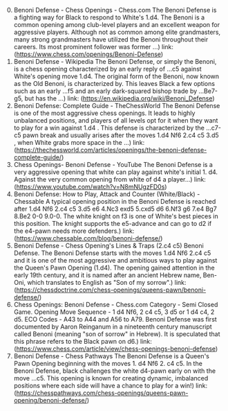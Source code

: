 ---
---
0. Benoni Defense - Chess Openings - Chess.com
The Benoni Defense is a fighting way for Black to respond to White's 1.d4. The Benoni is a common opening among club-level players and an excellent weapon for aggressive players. Although not as common among elite grandmasters, many strong grandmasters have utilized the Benoni throughout their careers. Its most prominent follower was former ...)
link: (https://www.chess.com/openings/Benoni-Defense)
1. Benoni Defense - Wikipedia
The Benoni Defense, or simply the Benoni, is a chess opening characterized by an early reply of ...c5 against White's opening move 1.d4. The original form of the Benoni, now known as the Old Benoni, is characterized by. This leaves Black a few options such as an early ...f5 and an early dark-squared bishop trade by ...Be7-g5, but has the ...)
link: (https://en.wikipedia.org/wiki/Benoni_Defense)
2. Benoni Defense: Complete Guide - TheChessWorld
The Benoni Defense is one of the most aggressive chess openings. It leads to highly unbalanced positions, and players of all levels opt for it when they want to play for a win against 1.d4 . This defense is characterized by the …c7-c5 pawn break and usually arises after the moves 1.d4 Nf6 2.c4 c5 3.d5 , when White grabs more space in the ...)
link: (https://thechessworld.com/articles/openings/the-benoni-defense-complete-guide/)
3. Chess Openings- Benoni Defense - YouTube
The Benoni Defense is a very aggressive opening that white can play against white's initial 1. d4. Against the very common opening from white of d4 a player...)
link: (https://www.youtube.com/watch?v=N8mNUgzFD0s)
4. Benoni Defense: How to Play, Attack and Counter (White/Black) - Chessable
A typical opening position in the Benoni Defense is reached after 1.d4 Nf6 2.c4 c5 3.d5 e6 4.Nc3 exd5 5.cxd5 d6 6.Nf3 g6 7.e4 Bg7 8.Be2 0-0 9.0-0. The white knight on f3 is one of White's best pieces in this position. The knight supports the e5-advance and can go to d2 if the e4-pawn needs more defenders.)
link: (https://www.chessable.com/blog/benoni-defense/)
5. Benoni Defense - Chess Opening's Lines & Traps (2.c4 c5)
Benoni Defense. The Benoni Defense starts with the moves 1.d4 Nf6 2.c4 c5 and it is one of the most aggressive and ambitious ways to play against the Queen's Pawn Opening (1.d4). The opening gained attention in the early 19th century, and it is named after an ancient Hebrew name, Ben-Oni, which translates to English as "Son of my sorrow".)
link: (https://chessdoctrine.com/chess-openings/queens-pawn/benoni-defense/)
6. Chess Openings: Benoni Defense - Chess.com
Category - Semi Closed Game. Opening Move Sequence - 1 d4 Nf6, 2 c4 c5, 3 d5 or 1 d4 c4, 2 d5. ECO Codes - A43 to A44 and A56 to A79. Benoni Defense was first documented by Aaron Reinganum in a nineteenth century manuscript called Benoni (meaning "son of sorrow" in Hebrew). It is speculated that this phrase refers to the Black pawn on d6.)
link: (https://www.chess.com/article/view/chess-openings-benoni-defense)
7. Benoni Defense - Chess Pathways
The Benoni Defense is a Queen's Pawn Opening beginning with the moves 1. d4 Nf6 2. c4 c5. In the Benoni Defense, black challenges the white d4-pawn early on with the move …c5. This opening is known for creating dynamic, imbalanced positions where each side will have a chance to play for a win!)
link: (https://chesspathways.com/chess-openings/queens-pawn-opening/benoni-defense/)
